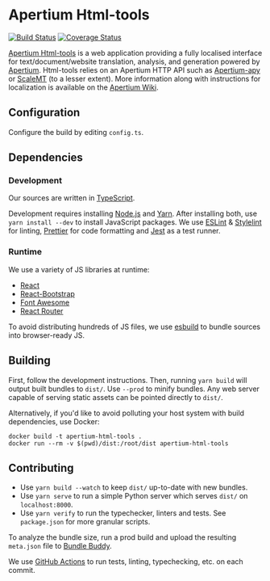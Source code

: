 # Apertium Html-tools

[![Build
Status](https://github.com/apertium/apertium-html-tools/workflows/Check/badge.svg?branch=master)](https://github.com/apertium/apertium-html-tools/actions/workflows/check.yml?query=branch%3Amaster)
[![Coverage Status](https://coveralls.io/repos/github/apertium/apertium-html-tools/badge.svg?branch=master)](https://coveralls.io/github/apertium/apertium-html-tools?branch=master)

[Apertium Html-tools][1] is a web application providing a fully localised
interface for text/document/website translation, analysis, and generation
powered by [Apertium][2]. Html-tools relies on an Apertium HTTP API such as
[Apertium-apy][3] or [ScaleMT][4] (to a lesser extent). More information along
with instructions for localization is available on the [Apertium Wiki][5].

## Configuration

Configure the build by editing `config.ts`.

## Dependencies

### Development

Our sources are written in [TypeScript][6].

Development requires installing [Node.js][7] and [Yarn][8]. After installing
both, use `yarn install --dev` to install JavaScript packages. We use
[ESLint][9] & [Stylelint][10] for linting, [Prettier][11] for code formatting
and [Jest][12] as a test runner.

### Runtime

We use a variety of JS libraries at runtime:

- [React](https://reactjs.org/)
- [React-Bootstrap](https://react-bootstrap.netlify.app/)
- [Font Awesome](https://fontawesome.com/)
- [React Router](https://reactrouter.com/)

To avoid distributing hundreds of JS files, we use [esbuild][13] to bundle
sources into browser-ready JS.

## Building

First, follow the development instructions. Then, running `yarn build` will
output built bundles to `dist/`. Use `--prod` to minify bundles. Any web server
capable of serving static assets can be pointed directly to `dist/`.

Alternatively, if you'd like to avoid polluting your host system with build
dependencies, use Docker:

    docker build -t apertium-html-tools .
    docker run --rm -v $(pwd)/dist:/root/dist apertium-html-tools

## Contributing

- Use `yarn build --watch` to keep `dist/` up-to-date with new bundles.
- Use `yarn serve` to run a simple Python server which serves `dist/` on
  `localhost:8000`.
- Use `yarn verify` to run the typechecker, linters and tests. See
  `package.json` for more granular scripts.

To analyze the bundle size, run a prod build and upload the resulting
`meta.json` file to [Bundle Buddy][14].

We use [GitHub Actions][15] to run tests, linting, typechecking, etc. on each
commit.

[1]: https://wiki.apertium.org/wiki/Apertium-html-tools
[2]: https://apertium.org
[3]: https://wiki.apertium.org/wiki/Apertium-apy
[4]: https://wiki.apertium.org/wiki/ScaleMT
[5]: https://wiki.apertium.org/wiki/Apertium-html-tools
[6]: https://www.typescriptlang.org/
[7]: https://nodejs.org/en/download/
[8]: https://classic.yarnpkg.com/en/docs/install
[9]: https://eslint.org/
[10]: https://stylelint.io/
[11]: https://prettier.io/
[12]: https://jestjs.io/
[13]: https://esbuild.github.io/
[14]: https://bundle-buddy.com/
[15]: https://docs.github.com/actions
